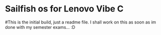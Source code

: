 # Sailfish os for Lenovo Vibe C
#This is the initial build, just a readme file. I shall work on this as soon as im done with my semester exams... :D
